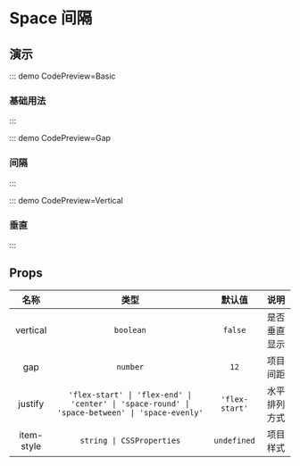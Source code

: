 # Space 间隔

## 演示

::: demo CodePreview=Basic

### 基础用法

<Basic />

:::

::: demo CodePreview=Gap

### 间隔

<Gap />

:::

::: demo CodePreview=Vertical

### 垂直

<Vertical />

:::

## Props

|    名称    |                                              类型                                              |     默认值     |     说明     |
| :--------: | :--------------------------------------------------------------------------------------------: | :------------: | :----------: |
|  vertical  |                                           `boolean`                                            |    `false`     | 是否垂直显示 |
|    gap     |                                            `number`                                            |      `12`      |   项目间距   |
|  justify   | `'flex-start' \| 'flex-end' \| 'center' \| 'space-round' \| 'space-between' \| 'space-evenly'` | `'flex-start'` | 水平排列方式 |
| item-style |                                   `string \| CSSProperties`                                    |  `undefined`   |   项目样式   |
